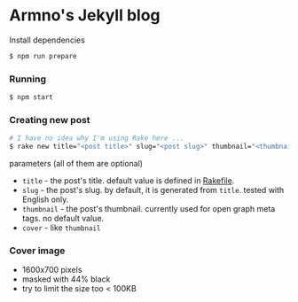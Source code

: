 # Armno's Jekyll blog

Install dependencies

```sh
$ npm run prepare
```

### Running

```sh
$ npm start
```

### Creating new post

```sh
# I have no idea why I'm using Rake here ...
$ rake new title="<post title>" slug="<post slug>" thumbnail="<thumbnail image url>"
```

parameters (all of them are optional)

- `title` - the post's title. default value is defined in [Rakefile](https://github.com/armno/armno.github.io/blob/master/Rakefile#L7).
- `slug` - the post's slug. by default, it is generated from `title`. tested with English only.
- `thumbnail` - the post's thumbnail. currently used for open graph meta tags. no default value.
- `cover` - like `thumbnail`

### Cover image

- 1600x700 pixels
- masked with 44% black
- try to limit the size too < 100KB
